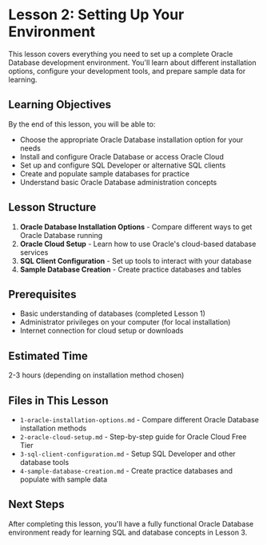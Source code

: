 # Lesson 2: Setting Up Your Environment

This lesson covers everything you need to set up a complete Oracle Database development environment. You'll learn about different installation options, configure your development tools, and prepare sample data for learning.

## Learning Objectives
By the end of this lesson, you will be able to:
- Choose the appropriate Oracle Database installation option for your needs
- Install and configure Oracle Database or access Oracle Cloud
- Set up and configure SQL Developer or alternative SQL clients
- Create and populate sample databases for practice
- Understand basic Oracle Database administration concepts

## Lesson Structure
1. **Oracle Database Installation Options** - Compare different ways to get Oracle Database running
2. **Oracle Cloud Setup** - Learn how to use Oracle's cloud-based database services
3. **SQL Client Configuration** - Set up tools to interact with your database
4. **Sample Database Creation** - Create practice databases and tables

## Prerequisites
- Basic understanding of databases (completed Lesson 1)
- Administrator privileges on your computer (for local installation)
- Internet connection for cloud setup or downloads

## Estimated Time
2-3 hours (depending on installation method chosen)

## Files in This Lesson
- `1-oracle-installation-options.md` - Compare different Oracle Database installation methods
- `2-oracle-cloud-setup.md` - Step-by-step guide for Oracle Cloud Free Tier
- `3-sql-client-configuration.md` - Setup SQL Developer and other database tools
- `4-sample-database-creation.md` - Create practice databases and populate with sample data

## Next Steps
After completing this lesson, you'll have a fully functional Oracle Database environment ready for learning SQL and database concepts in Lesson 3.
